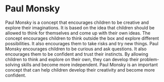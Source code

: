 # Paul Monsky

Paul Monsky is a concept that encourages children to be creative and explore their imaginations. It is based on the idea that children should be allowed to think for themselves and come up with their own ideas. The concept encourages children to think outside the box and explore different possibilities. It also encourages them to take risks and try new things. Paul Monsky encourages children to be curious and ask questions. It also encourages them to be confident and trust their instincts. By allowing children to think and explore on their own, they can develop their problem-solving skills and become more independent. Paul Monsky is an important concept that can help children develop their creativity and become more confident.
